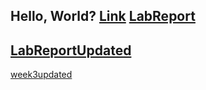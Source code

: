 Hello, World?
[Link](yessir.md)
[LabReport](Week1LabReport.md)
---

[LabReportUpdated](Week1LabReport.md)
---

 [week3updated](week3.md)
